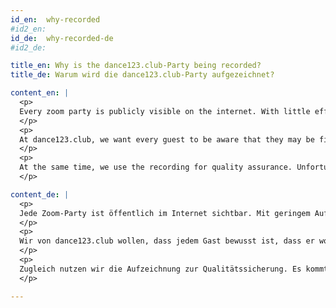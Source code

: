 ```yaml
---
id_en:  why-recorded
#id2_en:
id_de:  why-recorded-de
#id2_de:

title_en: Why is the dance123.club-Party being recorded?
title_de: Warum wird die dance123.club-Party aufgezeichnet?

content_en: |
  <p>
  Every zoom party is publicly visible on the internet. With little effort, every technically experienced party guest can make a video / audio recording without this being visible to others. Even the organizers of the party do not see this and cannot prevent it. It's like in a normal club where a guest secretly films with their cell phone.
  </p>
  <p>
  At dance123.club, we want every guest to be aware that they may be filmed. Hopefully this will be clearly visible through the "Recording" message. Each guest can decide for themselves whether they want to show their face, just their feet, just a shadow or nothing at all.
  </p>
  <p>
  At the same time, we use the recording for quality assurance. Unfortunately, there are always technical problems during a party, but thanks to the recording we can analyze them in peace after the party and eliminate them for the future. The videos recorded by us are not used commercially and are made available to third parties without consent.
  </p>

content_de: |
  <p>
  Jede Zoom-Party ist öffentlich im Internet sichtbar. Mit geringem Aufwand kann jeder technisch versierte Party-Gast eine Video/Audio-Aufzeichnung anfertigen, ohne dass dies für andere sichtbar ist. Auch die Veranstalter der Party sehen das nicht und können es auch nicht verhindern. Das ist wie in einem normalem Club, in dem ein Gast heimlich mit dem Handy filmt.
  </p>
  <p>
  Wir von dance123.club wollen, dass jedem Gast bewusst ist, dass er womöglich gefilmt wird. Dies wird hoffentlich gut durch den eingeblendeten Hinweis "Aufnahme/Recording" sichtbar. So kann jeder Gast für sich entscheiden, ob er sein Gesicht zeigen will, nur seine Füße, nur einen Schatten oder gar nichts. 
  </p>
  <p>
  Zugleich nutzen wir die Aufzeichnung zur Qualitätssicherung. Es kommt während einer Party leider immer einmal wieder zu technischen Problemen, die wir aber dank der Aufzeichnung nach der Party in Ruhe analysieren und für die Zukunft beseitigen können. Die von uns aufgezeichneten Videos werden nicht kommerziell genutzt und Dritten ohne Einwilligung zugänglich gemacht.
  </p>

---
```


